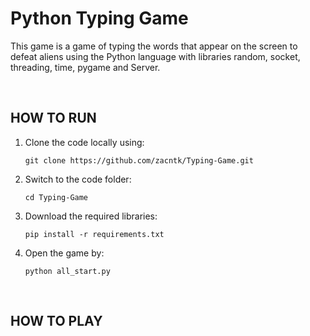 <h1>Python Typing Game</h1>
<p>This game is a game of typing the words that appear on the screen to defeat aliens using the Python language with libraries random, socket, threading, time, pygame and Server.</p>
<br>

## HOW TO RUN
1.  Clone the code locally using:
    ```
    git clone https://github.com/zacntk/Typing-Game.git
    ```
2.  Switch to the code folder:
    ```
    cd Typing-Game
    ```
3.  Download the required libraries:
    ```
    pip install -r requirements.txt
    ```
4.  Open the game by:
    ```
    python all_start.py
    ```

<br>

## HOW TO PLAY
